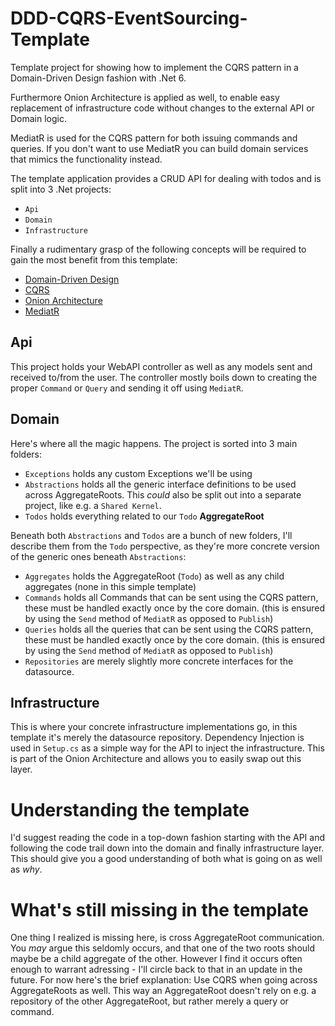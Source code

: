 # DDD-CQRS-EventSourcing-Template
Template project for showing how to implement the CQRS pattern in a Domain-Driven Design fashion with .Net 6.

Furthermore Onion Architecture is applied as well, to enable easy replacement of infrastructure code without changes to the external API or Domain logic.

MediatR is used for the CQRS pattern for both issuing commands and queries.
If you don't want to use MediatR you can build domain services that mimics the functionality instead.

The template application provides a CRUD API for dealing with todos and is split into 3 .Net projects:
- `Api`
- `Domain`
- `Infrastructure`

Finally a rudimentary grasp of the following concepts will be required to gain the most benefit from this template:
- [Domain-Driven Design](https://en.wikipedia.org/wiki/Domain-driven_design)
- [CQRS](https://en.wikipedia.org/wiki/Command%E2%80%93query_separation)
- [Onion Architecture](https://en.everybodywiki.com/Onion_Architecture)
- [MediatR](https://github.com/jbogard/MediatR/wiki)

## Api
This project holds your WebAPI controller as well as any models sent and received to/from the user.
The controller mostly boils down to creating the proper `Command` or `Query` and sending it off using `MediatR`.

## Domain
Here's where all the magic happens. The project is sorted into 3 main folders:
- `Exceptions` holds any custom Exceptions we'll be using
- `Abstractions` holds all the generic interface definitions to be used across AggregateRoots. This *could* also be split out into a separate project, like e.g. a `Shared Kernel`.
- `Todos` holds everything related to our `Todo` **AggregateRoot**

Beneath both `Abstractions` and `Todos` are a bunch of new folders, I'll describe them from the `Todo` perspective, as they're more concrete version of the generic ones beneath `Abstractions`:
- `Aggregates` holds the AggregateRoot (`Todo`) as well as any child aggregates (none in this simple template)
- `Commands` holds all Commands that can be sent using the CQRS pattern, these must be handled exactly once by the core domain. (this is ensured by using the `Send` method of `MediatR` as opposed to `Publish`)
- `Queries` holds all the queries that can be sent using the CQRS pattern, these must be handled exactly once by the core domain. (this is ensured by using the `Send` method of `MediatR` as opposed to `Publish`)
- `Repositories` are merely slightly more concrete interfaces for the datasource.


## Infrastructure
This is where your concrete infrastructure implementations go, in this template it's merely the datasource repository. Dependency Injection is used in `Setup.cs` as a simple way for the API to inject the infrastructure. This is part of the Onion Architecture and allows you to easily swap out this layer.


# Understanding the template
I'd suggest reading the code in a top-down fashion starting with the API and following the code trail down into the domain and finally infrastructure layer. This should give you a good understanding of both what is going on as well as *why*.


# What's still missing in the template
One thing I realized is missing here, is cross AggregateRoot communication. You *may* argue this seldomly occurs, and that one of the two roots should maybe be a child aggregate of the other.
However I find it occurs often enough to warrant adressing - I'll circle back to that in an update in the future. 
For now here's the brief explanation: Use CQRS when going across AggregateRoots as well. This way an AggregateRoot doesn't rely on e.g. a repository of the other AggregateRoot, but rather merely a query or command.
